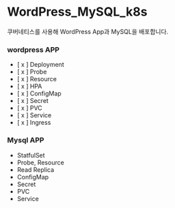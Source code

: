 # WordPress_MySQL_k8s

쿠버네티스를 사용해 WordPress App과 MySQL을 배포합니다.

### wordpress APP

- [ x ] Deployment
- [ x ] Probe
- [ x ] Resource
- [ x ] HPA
- [ x ] ConfigMap
- [ x ] Secret
- [ x ] PVC
- [ x ] Service
- [ x ] Ingress

### Mysql APP

- StatfulSet
- Probe, Resource
- Read Replica
- ConfigMap
- Secret
- PVC
- Service
